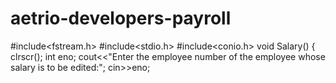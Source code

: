 # aetrio-developers-payroll
#include<fstream.h>
#include<stdio.h>
#include<conio.h>
void Salary()
{
 clrscr();
 int eno;
 cout<<"Enter the employee number of the employee whose salary is to be edited:";
 cin>>eno;

